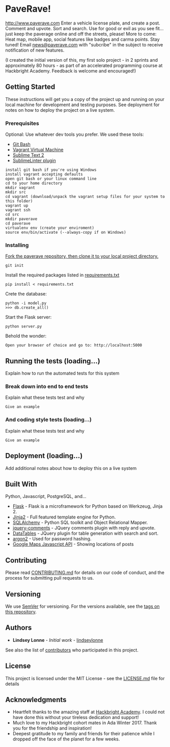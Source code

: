 # PaveRave!

http://www.paverave.com
Enter a vehicle license plate, and create a post. Comment and upvote. Sort and search. 
Use for good or evil as you see fit... just keep the paverage online and off the streets, please!
More to come: Heat map, mobile app, social features like badges and carma points. 
Stay tuned! Email news@paverave.com with "subcribe" in the subject to receive notification of new features.

(I created the initial version of this, my first solo project - in 2 sprints and approximately 80 hours - as part of an accelerated programming course at Hackbright Academy. Feedback is welcome and encouraged!)

## Getting Started

These instructions will get you a copy of the project up and running on your local machine for development and testing purposes. See deployment for notes on how to deploy the project on a live system.

### Prerequisites

Optional: Use whatever dev tools you prefer. We used these tools:

* [Git Bash](https://git-for-windows.github.io/)
* [Vagrant Virtual Machine](https://www.vagrantup.com/downloads.html)
* [Sublime Text 2](https://sublimetext.com/2)
* [SublimeLinter plugin](https://sublime.wbond.net/installation#st2)

```
install git bash if you're using Windows
install vagrant accepting defaults
open git bash or your linux command line
cd to your home directory
mkdir vagrant
mkdir src
cd vagrant (download/unpack the vagrant setup files for your system to this folder)
vagrant up
vagrant ssh
cd src
mkdir paverave
cd paverave
virtualenv env (create your enviroment)
source env/bin/activate (--always-copy if on Windows)
```

### Installing

[Fork the paverave repository, then clone it to your local project directory.](https://guides.github.com/activities/forking/)

```
git init
```

Install the required packages listed in 
[requirements.txt](https://github.com/lindseylonne/paverave/blob/master/requirements.txt)

```
pip install < requirements.txt
```

Crete the database:

```
python -i model.py
>>> db.create_all()
```

Start the Flask server:

```
python server.py
```

Behold the wonder:

```
Open your browser of choice and go to: http://localhost:5000
```

## Running the tests (loading...)

Explain how to run the automated tests for this system

### Break down into end to end tests

Explain what these tests test and why

```
Give an example
```

### And coding style tests (loading...)

Explain what these tests test and why

```
Give an example
```

## Deployment (loading...)

Add additional notes about how to deploy this on a live system

## Built With

Python, Javascript, PostgreSQL, and...
* [Flask](http://flask.pocoo.org/) - Flask is a microframework for Python based on Werkzeug, Jinja 2.
* [Jinja2](http://jinja.pocoo.org/) - Full featured template engine for Python.
* [SQLAlchemy](http://www.sqlalchemy.org/) - Python SQL toolkit and Object Relational Mapper.
* [jquery-comments](http://viima.github.io/jquery-comments) - JQuery comments plugin with reply and upvote.
* [DataTables](https://datatables.net/) - JQuery plugin for table generation with search and sort.
* [argon2](http://argon2-cffi.readthedocs.io/en/stable/argon2.html) - Used for password hashing.
* [Google Maps Javascript API](https://developers.google.com/maps/documentation/javascript/) - Showing locations of posts

## Contributing

Please read [CONTRIBUTING.md](https://github.com/lindseylonne/paverave/blob/master/CONTRIBUTING.md) for details on our code of conduct, and the process for submitting pull requests to us.

## Versioning

We use [SemVer](http://semver.org/) for versioning. For the versions available, see the [tags on this repository](https://github.com/lindseylonne/paverave/tags). 

## Authors

* **Lindsey Lonne** - *Initial work* - [lindseylonne](https://github.com/lindseylonne)

See also the list of [contributors](https://github.com/lindseylonne/paverave/contributors) who participated in this project.

## License

This project is licensed under the MIT License - see the [LICENSE.md](https://github.com/lindseylonne/paverave/blob/master/LICENSE.md) file for details

## Acknowledgments

* Heartfelt thanks to the amazing staff at [Hackbright Academy](https://hackbrightacademy.com/). I could not have done this without your tireless dedication and support!
* Much love to my Hackbright cohort mates in Ada Winter 2017. Thank you for the friendship and inspiration!
* Deepest gratitude to my family and friends for their patience while I dropped off the face of the planet for a few weeks.